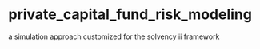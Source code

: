 # private_capital_fund_risk_modeling
 a simulation approach customized for the solvency ii framework
